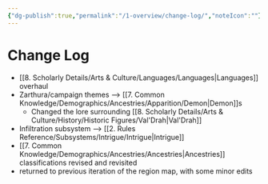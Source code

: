 ```yaml
---
{"dg-publish":true,"permalink":"/1-overview/change-log/","noteIcon":""}
---
```



# Change Log

- [[8. Scholarly Details/Arts & Culture/Languages/Languages\|Languages]] overhaul
- Zarthura/campaign themes --> [[7. Common Knowledge/Demographics/Ancestries/Apparition/Demon\|Demon]]s  
	- Changed the lore surrounding [[8. Scholarly Details/Arts & Culture/History/Historic Figures/Val'Drah\|Val'Drah]] 
- Infiltration subsystem --> [[2. Rules Reference/Subsystems/Intrigue/Intrigue\|Intrigue]] 
- [[7. Common Knowledge/Demographics/Ancestries/Ancestries\|Ancestries]] classifications revised and revisited
- returned to previous iteration of the region map, with some minor edits